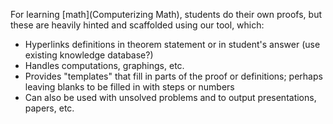 For learning [math](Computerizing Math), students do their own proofs, but these are heavily hinted and scaffolded using our tool, which:

* Hyperlinks definitions in theorem statement or in student's answer (use existing knowledge database?)
* Handles computations, graphings, etc. 
* Provides "templates" that fill in parts of the proof or definitions; perhaps leaving blanks to be filled in with steps or numbers
* Can also be used with unsolved problems and to output presentations, papers, etc.

